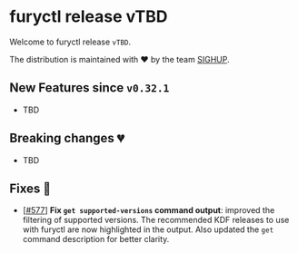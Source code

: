 # furyctl release vTBD

Welcome to furyctl release `vTBD`.

The distribution is maintained with ❤️ by the team [SIGHUP](https://sighup.io/).

## New Features since `v0.32.1`

- TBD

## Breaking changes 💔

- TBD

## Fixes 🐞

- [[#577](https://github.com/sighupio/furyctl/pull/577)] **Fix `get supported-versions` command output**: improved the filtering of supported versions. The recommended KDF releases to use with furyctl are now highlighted in the output. Also updated the `get` command description for better clarity.  
